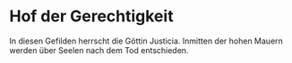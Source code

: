 # Hof der Gerechtigkeit

In diesen Gefilden herrscht die Göttin Justicia. Inmitten der hohen Mauern werden über Seelen nach dem Tod entschieden.

<img src="courtofjustice.png" alt="" style="block"/>
